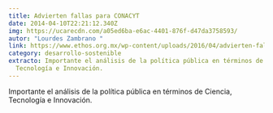 ```yaml
---
title: Advierten fallas para CONACYT
date: 2014-04-10T22:21:12.340Z
img: https://ucarecdn.com/a05ed6ba-e6ac-4401-876f-d47da3758593/
autor: "Lourdes Zambrano "
link: https://www.ethos.org.mx/wp-content/uploads/2016/04/advierten-fallas-conacyt.pdf
category: desarrollo-sostenible
extracto: Importante el análisis de la política pública en términos de Ciencia,
  Tecnología e Innovación.
---
```

Importante el análisis de la política pública en términos de Ciencia, Tecnología e Innovación.